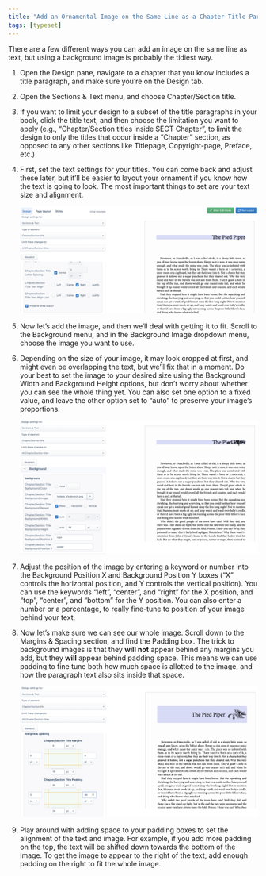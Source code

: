 ```yaml
---
title: "Add an Ornamental Image on the Same Line as a Chapter Title Paragraph"
tags: [typeset]
---
```

 
<html><body><section data-type="chapter" class="hsecchapter" data-hederis-type="hsecchapter" id="chapter-ornament-inline" data-pi-attrs="id: chapter-ornament-inline; data-tags: typeset;" role="doc-chapter" data-tags="typeset" data-author-name=" " data-book-title=" " title="Add an Ornamental Image on the Same Line as a Chapter Title Paragraph"><p class="hblkp" data-hederis-type="hblkp" id="pivQTpz1o">There are a few different ways you can add an image on the same line as text, but using a background image is probably the tidiest way.</p><ol class="hwprnumlist" data-hederis-type="hwprnumlist" id="pcOOqKnrz"><li class="hblkoli" data-hederis-type="hblkoli" id="liGm1layNI"><p class="hblkoli" data-hederis-type="hblklip" id="pAKPVv4AB">Open the Design pane, navigate to a chapter that you know includes a title paragraph, and make sure you&#8217;re on the Design tab.</p></li><li class="hblkoli" data-hederis-type="hblkoli" id="ligxH9tYBp"><p class="hblkoli" data-hederis-type="hblklip" id="p8AI4mPYJ">Open the Sections &amp; Text menu, and choose Chapter/Section title.</p></li><li class="hblkoli" data-hederis-type="hblkoli" id="li5UU1Shws"><p class="hblkoli" data-hederis-type="hblklip" id="pzxY5znL8">If you want to limit your design to a subset of the title paragraphs in your book, click the title text, and then choose the limitation you want to apply (e.g., &#8220;Chapter/Section titles inside SECT Chapter&#8221;, to limit the design to only the titles that occur inside a &#8220;Chapter&#8221; section, as opposed to any other sections like Titlepage, Copyright-page, Preface, etc.)</p></li><li class="hblkoli" data-hederis-type="hblkoli" id="lisLKJjLiG"><p class="hblkoli" data-hederis-type="hblklip" id="pNpaTOAQV">First, set the text settings for your titles. You can come back and adjust these later, but it&#8217;ll be easier to layout your ornament if you know how the text is going to look. The most important things to set are your text size and alignment.</p><img data-hederis-type="hblkimg" class="hblkimg" id="pGXVUYUQE" src="/images/chapter_ornament_basics.png" data-img-src="/images/chapter_ornament_basics.png"/></li><li class="hblkoli" data-hederis-type="hblkoli" id="liSIiMYnx7"><p class="hblkoli" data-hederis-type="hblklip" id="pbf68Dbbp">Now let&#8217;s add the image, and then we&#8217;ll deal with getting it to fit. Scroll to the Background menu, and in the Background Image dropdown menu, choose the image you want to use.</p></li><li class="hblkoli" data-hederis-type="hblkoli" id="liktvZpAQi"><p class="hblkoli" data-hederis-type="hblklip" id="p7G78hL4q">Depending on the size of your image, it may look cropped at first, and might even be overlapping the text, but we&#8217;ll fix that in a moment. Do your best to set the image to your desired size using the Background Width and Background Height options, but don&#8217;t worry about whether you can see the whole thing yet. You can also set one option to a fixed value, and leave the other option set to &#8220;auto&#8221; to preserve your image&#8217;s proportions.</p><img data-hederis-type="hblkimg" class="hblkimg" id="p2bUvlU8E" src="/images/chapter_ornament_0.png" data-img-src="/images/chapter_ornament_0.png"/></li><li class="hblkoli" data-hederis-type="hblkoli" id="li0E7JzsHd"><p class="hblkoli" data-hederis-type="hblklip" id="pR3wGG2Y6">Adjust the position of the image by entering a keyword or number into the Background Position X and Background Position Y boxes (&#8220;X&#8221; controls the horizontal position, and Y controls the vertical position). You can use the keywords &#8220;left&#8221;, &#8220;center&#8221;, and &#8220;right&#8221; for the X position, and &#8220;top&#8221;, &#8220;center&#8221;, and &#8220;bottom&#8221; for the Y position. You can also enter a number or a percentage, to really fine-tune to position of your image behind your text.</p></li><li class="hblkoli" data-hederis-type="hblkoli" id="litVhgOc0K"><p class="hblkoli" data-hederis-type="hblklip" id="pT7SvChLv">Now let&#8217;s make sure we can see our whole image. Scroll down to the Margins &amp; Spacing section, and find the Padding box. The trick to background images is that they <strong data-hederis-type="hspanstrong" id="pMm1YNItv">will not</strong> appear behind any margins you add, but they <strong class="hspanstrong" data-hederis-type="hspanstrong" id="pnxSdcFWh">will</strong> appear behind padding space. This means we can use padding to fine tune both how much space is allotted to the image, and how the paragraph text also sits inside that space.</p><img data-hederis-type="hblkimg" class="hblkimg" id="pECU54qlo" src="/images/chapter_ornament_done.png" data-img-src="/images/chapter_ornament_done.png"/></li><li class="hblkoli" data-hederis-type="hblkoli" id="lisx7SGOE4"><p class="hblkoli" data-hederis-type="hblklip" id="pUWnZKFuz">Play around with adding space to your padding boxes to set the alignment of the text and image. For example, if you add more padding on the top, the text will be shifted down towards the bottom of the image. To get the image to appear to the right of the text, add enough padding on the right to fit the whole image.</p></li></ol></section></body></html>
